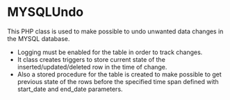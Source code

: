 MYSQLUndo
=========

This PHP class is used to make possible to undo unwanted data changes in the MYSQL database.
* Logging must be enabled for the table in order to track changes.
* It class creates triggers to store current state of the inserted/updated/deleted row in the time of change.
* Also a stored procedure for the table is created to make possible to get previous state of the rows before the specified time span defined with start_date and end_date parameters.
